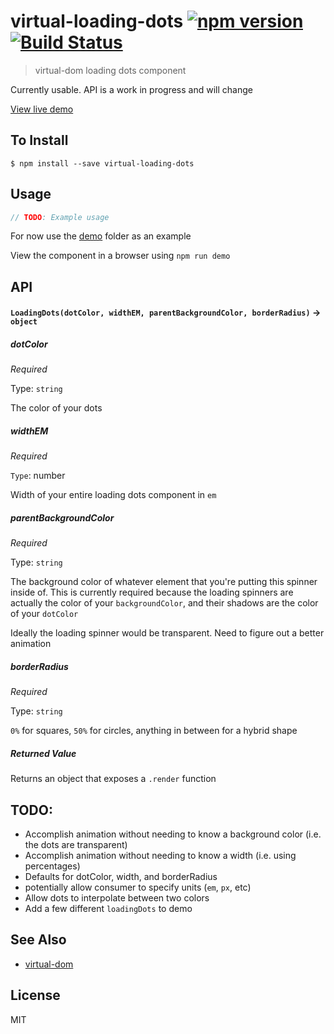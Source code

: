 virtual-loading-dots [![npm version](https://badge.fury.io/js/virtual-loading-dots.svg)](http://badge.fury.io/js/virtual-loading-dots) [![Build Status](https://travis-ci.org/chinedufn/virtual-loading-dots.svg?branch=master)](https://travis-ci.org/chinedufn/virtual-loading-dots)
===============

> virtual-dom loading dots component

Currently usable. API is a work in progress and will change

[View live demo](http://chinedufn.github.io/virtual-loading-dots)

## To Install

```
$ npm install --save virtual-loading-dots
```

## Usage

```js
// TODO: Example usage
```

For now use the [demo](/demo) folder as an example

View the component in a browser using `npm run demo`

## API

#### `LoadingDots(dotColor, widthEM, parentBackgroundColor, borderRadius)` -> `object`

##### dotColor

*Required*

Type: `string`

The color of your dots

##### widthEM

*Required*

`Type`: number

Width of your entire loading dots component in `em`

##### parentBackgroundColor

*Required*

Type: `string`

The background color of whatever element that you're putting this spinner inside of.
This is currently required because the loading spinners are actually the color of your
`backgroundColor`, and their shadows are the color of your `dotColor`

Ideally the loading spinner would be transparent. Need to figure out a better animation

##### borderRadius

*Required*

Type: `string`

`0%` for squares, `50%` for circles, anything in between for a hybrid shape

##### Returned Value

Returns an object that exposes a `.render` function

## TODO:

- Accomplish animation without needing to know a background color (i.e. the dots are transparent)
- Accomplish animation without needing to know a width (i.e. using percentages)
- Defaults for dotColor, width, and borderRadius
- potentially allow consumer to specify units (`em`, `px`, etc)
- Allow dots to interpolate between two colors
- Add a few different `loadingDots` to demo

## See Also

- [virtual-dom](https://github.com/Matt-Esch/virtual-dom)

## License

MIT
